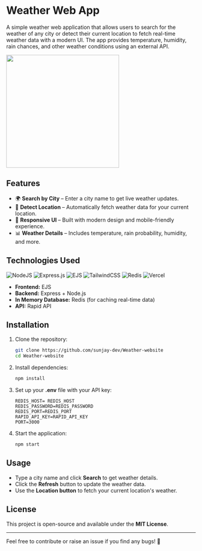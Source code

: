 # Weather Web App
A simple weather web application that allows users to search for the weather of any city or detect their current location to fetch real-time weather data with a modern UI. The app provides temperature, humidity, rain chances, and other weather conditions using an external API.

<img src="https://github.com/user-attachments/assets/17ddcabf-2f7a-4c52-9b04-c7c97126c117" width="300" height="auto">

## Features
- 🌍 **Search by City** – Enter a city name to get live weather updates.
- 📍 **Detect Location** – Automatically fetch weather data for your current location.
- 🎨 **Responsive UI** – Built with modern design and mobile-friendly experience.
- 📊 **Weather Details** – Includes temperature, rain probability, humidity, and more.

## Technologies Used
![NodeJS](https://img.shields.io/badge/node.js-6DA55F?style=for-the-badge&logo=node.js&logoColor=white)
![Express.js](https://img.shields.io/badge/express.js-%23404d59.svg?style=for-the-badge&logo=express&logoColor=%2361DAFB)
![EJS](https://img.shields.io/badge/ejs-%23B4CA65.svg?style=for-the-badge&logo=ejs&logoColor=black)
![TailwindCSS](https://img.shields.io/badge/tailwindcss-%2338B2AC.svg?style=for-the-badge&logo=tailwind-css&logoColor=white)
![Redis](https://img.shields.io/badge/redis-%23DD0031.svg?style=for-the-badge&logo=redis&logoColor=white)
![Vercel](https://img.shields.io/badge/vercel-%23000000.svg?style=for-the-badge&logo=vercel&logoColor=white)

- **Frontend:** EJS
- **Backend:** Express + Node.js
- **In Memory Database:** Redis (for caching real-time data)
- **API:** Rapid API

## Installation
1. Clone the repository:
   ```bash
   git clone https://github.com/sunjay-dev/Weather-website
   cd Weather-website
   ```
2. Install dependencies:
   ```bash
   npm install
   ```
3. Set up your **.env** file with your API key:
   ```env
   REDIS_HOST= REDIS_HOST
   REDIS_PASSWORD=REDIS_PASSWORD
   REDIS_PORT=REDIS_PORT
   RAPID_API_KEY=RAPID_API_KEY
   PORT=3000
   ```
4. Start the application:
   ```bash
   npm start
   ```

## Usage
- Type a city name and click **Search** to get weather details.
- Click the **Refresh** button to update the weather data.
- Use the **Location button** to fetch your current location's weather.

## License
This project is open-source and available under the **MIT License**.

---
Feel free to contribute or raise an issue if you find any bugs! 🚀
